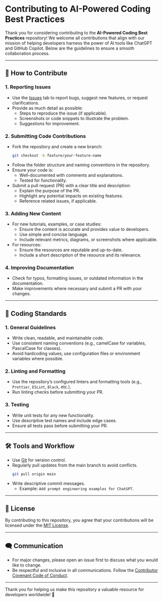 # Contributing to AI-Powered Coding Best Practices

Thank you for considering contributing to the **AI-Powered Coding Best Practices** repository! We welcome all contributions that align with our mission of helping developers harness the power of AI tools like ChatGPT and GitHub Copilot. Below are the guidelines to ensure a smooth collaboration process.

---

## 📝 How to Contribute

### 1. Reporting Issues
- Use the [Issues](https://github.com/your-username/ai-powered-coding-best-practices/issues) tab to report bugs, suggest new features, or request clarifications.
- Provide as much detail as possible:
  - Steps to reproduce the issue (if applicable).
  - Screenshots or code snippets to illustrate the problem.
  - Suggestions for improvement.

### 2. Submitting Code Contributions
- Fork the repository and create a new branch:
  ```bash
  git checkout -b feature/your-feature-name
  ```
- Follow the folder structure and naming conventions in the repository.
- Ensure your code is:
  - Well-documented with comments and explanations.
  - Tested for functionality.
- Submit a pull request (PR) with a clear title and description:
  - Explain the purpose of the PR.
  - Highlight any potential impacts on existing features.
  - Reference related issues, if applicable.

### 3. Adding New Content
- For new tutorials, examples, or case studies:
  - Ensure the content is accurate and provides value to developers.
  - Use simple and concise language.
  - Include relevant metrics, diagrams, or screenshots where applicable.
- For resources:
  - Ensure the resources are reputable and up-to-date.
  - Include a short description of the resource and its relevance.

### 4. Improving Documentation
- Check for typos, formatting issues, or outdated information in the documentation.
- Make improvements where necessary and submit a PR with your changes.

---

## 📐 Coding Standards

### 1. General Guidelines
- Write clean, readable, and maintainable code.
- Use consistent naming conventions (e.g., camelCase for variables, PascalCase for classes).
- Avoid hardcoding values; use configuration files or environment variables where possible.

### 2. Linting and Formatting
- Use the repository’s configured linters and formatting tools (e.g., `Prettier`, `ESLint`, `Black`, etc.).
- Run linting checks before submitting your PR.

### 3. Testing
- Write unit tests for any new functionality.
- Use descriptive test names and include edge cases.
- Ensure all tests pass before submitting your PR.

---

## 🛠 Tools and Workflow

- Use [Git](https://git-scm.com/) for version control.
- Regularly pull updates from the main branch to avoid conflicts.
  ```bash
  git pull origin main
  ```
- Write descriptive commit messages.
  - Example: `Add prompt engineering examples for ChatGPT`.

---

## 📜 License
By contributing to this repository, you agree that your contributions will be licensed under the [MIT License](LICENSE).

---

## 🗨️ Communication

- For major changes, please open an issue first to discuss what you would like to change.
- Be respectful and inclusive in all communications. Follow the [Contributor Covenant Code of Conduct](CODE_OF_CONDUCT.md).

---

Thank you for helping us make this repository a valuable resource for developers worldwide! 🚀

